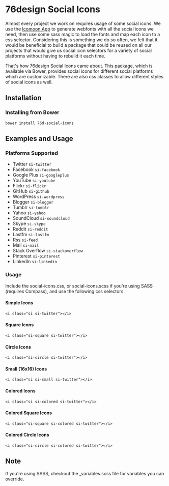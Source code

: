 # 76design Social Icons

Almost every project we work on requires usage of some social icons.  We use the [Icomoon App](http://icomoon.io "Icomoon") to generate webfonts with all the social icons we need, then use some sass magic to load the fonts and map each icon to a css selector.  Considering this is something we do so often, we felt that it would be beneficial to build a package that could be reused on all our projects that would give us social icon selectors for a variety of social platforms without having to rebuild it each time.

That's how 76design Social Icons came about.  This package, which is available via Bower, provides social icons for different social platforms which are customizable.  There are also css classes to allow different styles of social icons as well.

## Installation

### Installing from Bower

    bower install 76d-social-icons

## Examples and Usage

### Platforms Supported
- Twitter `si-twitter`
- Facebook `si-facebook`
- Google Plus `si-googleplus`
- YouTube `si-youtube`
- Flickr `si-flickr`
- GitHub `si-github`
- WordPress `si-wordpress`
- Blogger `si-blogger`
- Tumblr `si-tumblr`
- Yahoo `si-yahoo`
- SoundCloud `si-soundcloud`
- Skype `si-skype`
- Reddit `si-reddit`
- Lastfm `si-lastfm`
- Rss `si-feed`
- Mail `si-mail`
- Stack Overflow `si-stackoverflow`
- Pinterest `si-pinterest`
- LinkedIn `si-linkedin`


### Usage

Include the social-icons.css, or social-icons.scss if you're using SASS (requires Compass), and use the following css selectors.

#### Simple Icons
    <i class="si si-twitter"></i>

#### Square Icons
    <i class="si-square si-twitter"></i>

#### Circle Icons
    <i class="si-circle si-twitter"></i>

#### Small (16x16) Icons
    <i class="si si-small si-twitter"></i>

#### Colored Icons
    <i class="si si-colored si-twitter"></i>

#### Colored Square Icons
    <i class="si-square si-colored si-twitter"></i>

#### Colored Circle Icons
    <i class="si-circle si-colored si-twitter"></i>


## Note

If you're using SASS, checkout the _variables.scss file for variables you can override.